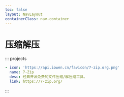 ```yaml
---
toc: false
layout: NavLayout
containerClass: nav-container
---
```


# 压缩解压

::: projects

```yaml
- icon: 'https://api.iowen.cn/favicon/7-zip.org.png'
  name: 7-Zip
  desc: 经典开源免费的文件压缩/解压缩工具。
  link: https://7-zip.org/
```

:::
